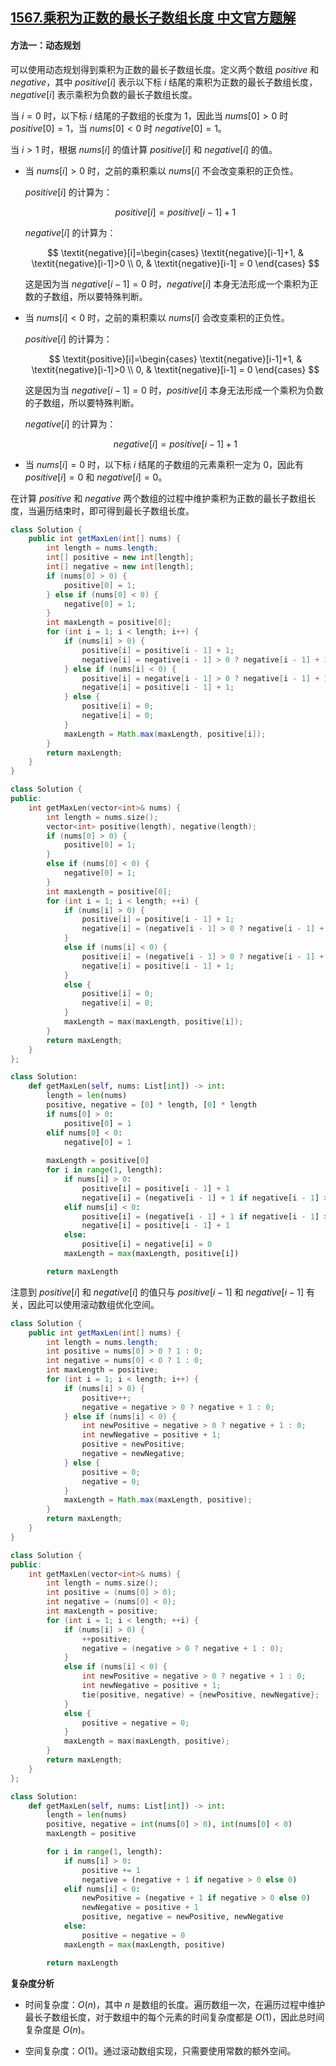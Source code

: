 ## [1567.乘积为正数的最长子数组长度 中文官方题解](https://leetcode.cn/problems/maximum-length-of-subarray-with-positive-product/solutions/100000/cheng-ji-wei-zheng-shu-de-zui-chang-zi-shu-zu-ch-3)
#### 方法一：动态规划

可以使用动态规划得到乘积为正数的最长子数组长度。定义两个数组 $\textit{positive}$ 和 $\textit{negative}$，其中 $\textit{positive}[i]$ 表示以下标 $i$ 结尾的乘积为正数的最长子数组长度，$\textit{negative}[i]$ 表示乘积为负数的最长子数组长度。

当 $i=0$ 时，以下标 $i$ 结尾的子数组的长度为 $1$，因此当 $\textit{nums}[0]>0$ 时 $\textit{positive}[0]=1$，当 $\textit{nums}[0]<0$ 时 $\textit{negative}[0]=1$。

当 $i>1$ 时，根据 $\textit{nums}[i]$ 的值计算 $\textit{positive}[i]$ 和 $\textit{negative}[i]$ 的值。

- 当 $\textit{nums}[i]>0$ 时，之前的乘积乘以 $\textit{nums}[i]$ 不会改变乘积的正负性。

  $\textit{positive}[i]$ 的计算为：

  $$
  \textit{positive}[i]=\textit{positive}[i-1]+1
  $$

  $\textit{negative}[i]$ 的计算为：

  $$
  \textit{negative}[i]=\begin{cases}
    \textit{negative}[i-1]+1, & \textit{negative}[i-1]>0 \\
    0, & \textit{negative}[i-1] = 0
  \end{cases}
  $$

  这是因为当 $\textit{negative}[i-1]=0$ 时，$\textit{negative}[i]$ 本身无法形成一个乘积为正数的子数组，所以要特殊判断。

- 当 $\textit{nums}[i]<0$ 时，之前的乘积乘以 $\textit{nums}[i]$ 会改变乘积的正负性。

  $\textit{positive}[i]$ 的计算为：

  $$
  \textit{positive}[i]=\begin{cases}
    \textit{negative}[i-1]+1, & \textit{negative}[i-1]>0 \\
    0, & \textit{negative}[i-1] = 0
  \end{cases}
  $$

  这是因为当 $\textit{negative}[i-1]=0$ 时，$\textit{positive}[i]$ 本身无法形成一个乘积为负数的子数组，所以要特殊判断。

  $\textit{negative}[i]$ 的计算为：

  $$
  \textit{negative}[i]=\textit{positive}[i-1]+1
  $$

- 当 $\textit{nums}[i]=0$ 时，以下标 $i$ 结尾的子数组的元素乘积一定为 $0$，因此有 $\textit{positive}[i]=0$ 和 $\textit{negative}[i]=0$。

在计算 $\textit{positive}$ 和 $\textit{negative}$ 两个数组的过程中维护乘积为正数的最长子数组长度，当遍历结束时，即可得到最长子数组长度。

```Java [sol11-Java]
class Solution {
    public int getMaxLen(int[] nums) {
        int length = nums.length;
        int[] positive = new int[length];
        int[] negative = new int[length];
        if (nums[0] > 0) {
            positive[0] = 1;
        } else if (nums[0] < 0) {
            negative[0] = 1;
        }
        int maxLength = positive[0];
        for (int i = 1; i < length; i++) {
            if (nums[i] > 0) {
                positive[i] = positive[i - 1] + 1;
                negative[i] = negative[i - 1] > 0 ? negative[i - 1] + 1 : 0;
            } else if (nums[i] < 0) {
                positive[i] = negative[i - 1] > 0 ? negative[i - 1] + 1 : 0;
                negative[i] = positive[i - 1] + 1;
            } else {
                positive[i] = 0;
                negative[i] = 0;
            }
            maxLength = Math.max(maxLength, positive[i]);
        }
        return maxLength;
    }
}
```

```C++ [sol11-C++]
class Solution {
public:
    int getMaxLen(vector<int>& nums) {
        int length = nums.size();
        vector<int> positive(length), negative(length);
        if (nums[0] > 0) {
            positive[0] = 1;
        }
        else if (nums[0] < 0) {
            negative[0] = 1;
        }
        int maxLength = positive[0];
        for (int i = 1; i < length; ++i) {
            if (nums[i] > 0) {
                positive[i] = positive[i - 1] + 1;
                negative[i] = (negative[i - 1] > 0 ? negative[i - 1] + 1 : 0);
            }
            else if (nums[i] < 0) {
                positive[i] = (negative[i - 1] > 0 ? negative[i - 1] + 1 : 0);
                negative[i] = positive[i - 1] + 1;
            }
            else {
                positive[i] = 0;
                negative[i] = 0;
            }
            maxLength = max(maxLength, positive[i]);
        }
        return maxLength;
    }
};
```

```Python [sol11-Python3]
class Solution:
    def getMaxLen(self, nums: List[int]) -> int:
        length = len(nums)
        positive, negative = [0] * length, [0] * length
        if nums[0] > 0:
            positive[0] = 1
        elif nums[0] < 0:
            negative[0] = 1
        
        maxLength = positive[0]
        for i in range(1, length):
            if nums[i] > 0:
                positive[i] = positive[i - 1] + 1
                negative[i] = (negative[i - 1] + 1 if negative[i - 1] > 0 else 0)
            elif nums[i] < 0:
                positive[i] = (negative[i - 1] + 1 if negative[i - 1] > 0 else 0)
                negative[i] = positive[i - 1] + 1
            else:
                positive[i] = negative[i] = 0
            maxLength = max(maxLength, positive[i])

        return maxLength
```

注意到 $\textit{positive}[i]$ 和 $\textit{negative}[i]$ 的值只与 $\textit{positive}[i-1]$ 和 $\textit{negative}[i-1]$ 有关，因此可以使用滚动数组优化空间。

```Java [sol12-Java]
class Solution {
    public int getMaxLen(int[] nums) {
        int length = nums.length;
        int positive = nums[0] > 0 ? 1 : 0;
        int negative = nums[0] < 0 ? 1 : 0;
        int maxLength = positive;
        for (int i = 1; i < length; i++) {
            if (nums[i] > 0) {
                positive++;
                negative = negative > 0 ? negative + 1 : 0;
            } else if (nums[i] < 0) {
                int newPositive = negative > 0 ? negative + 1 : 0;
                int newNegative = positive + 1;
                positive = newPositive;
                negative = newNegative;
            } else {
                positive = 0;
                negative = 0;
            }
            maxLength = Math.max(maxLength, positive);
        }
        return maxLength;
    }
}
```

```C++ [sol12-C++]
class Solution {
public:
    int getMaxLen(vector<int>& nums) {
        int length = nums.size();
        int positive = (nums[0] > 0);
        int negative = (nums[0] < 0);
        int maxLength = positive;
        for (int i = 1; i < length; ++i) {
            if (nums[i] > 0) {
                ++positive;
                negative = (negative > 0 ? negative + 1 : 0);
            }
            else if (nums[i] < 0) {
                int newPositive = negative > 0 ? negative + 1 : 0;
                int newNegative = positive + 1;
                tie(positive, negative) = {newPositive, newNegative};
            }
            else {
                positive = negative = 0;
            }
            maxLength = max(maxLength, positive);
        }
        return maxLength;
    }
};
```

```Python [sol12-Python3]
class Solution:
    def getMaxLen(self, nums: List[int]) -> int:
        length = len(nums)
        positive, negative = int(nums[0] > 0), int(nums[0] < 0)
        maxLength = positive

        for i in range(1, length):
            if nums[i] > 0:
                positive += 1
                negative = (negative + 1 if negative > 0 else 0)
            elif nums[i] < 0:
                newPositive = (negative + 1 if negative > 0 else 0)
                newNegative = positive + 1
                positive, negative = newPositive, newNegative
            else:
                positive = negative = 0
            maxLength = max(maxLength, positive)

        return maxLength
```

**复杂度分析**

- 时间复杂度：$O(n)$，其中 $n$ 是数组的长度。遍历数组一次，在遍历过程中维护最长子数组长度，对于数组中的每个元素的时间复杂度都是 $O(1)$，因此总时间复杂度是 $O(n)$。

- 空间复杂度：$O(1)$。通过滚动数组实现，只需要使用常数的额外空间。